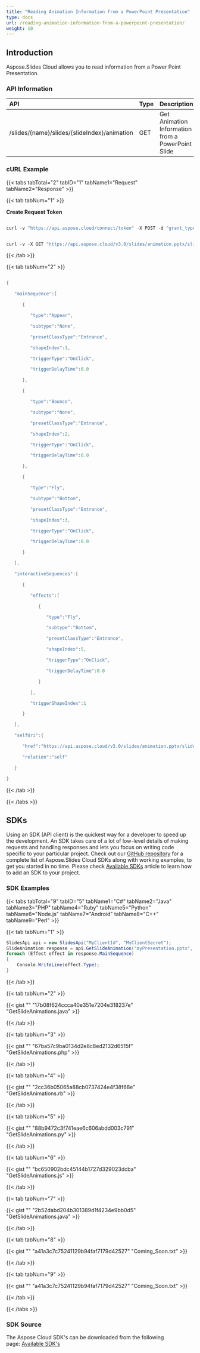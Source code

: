 ```yaml
---
title: "Reading Animation Information from a PowerPoint Presentation"
type: docs
url: /reading-animation-information-from-a-powerpoint-presentation/
weight: 10
---
```


## **Introduction**
Aspose.Slides Cloud allows you to read information from a Power Point Presentation. 
### **API Information**

|**API**|**Type**|**Description**|**Swagger Link**|
| :- | :- | :- | :- |
|/slides/{name}/slides/{slideIndex}/animation|GET|Get Animation Information from a PowerPoint Slide|[GetSlideAnimation](https://apireference.aspose.cloud/slides/#/Animation/GetSlideAnimation)|
### **cURL Example**
{{< tabs tabTotal="2" tabID="1" tabName1="Request" tabName2="Response" >}}

{{< tab tabNum="1" >}}

**Create Request Token**

```java

curl -v "https://api.aspose.cloud/connect/token" -X POST -d "grant_type=client_credentials&client_id=xxxx&client_secret=xxx-xx" -H "Content-Type: application/x-www-form-urlencoded" -H "Accept: application/json"

```

```java

curl -v -X GET "https://api.aspose.cloud/v3.0/slides/animation.pptx/slides/1/animation" -H "Content-Type:application/json" -H "Authorization: Bearer eyJhbGciOiJSUzI1NiIsInR5cCI6IkpXVCJ9.eyJuYmYiOjE1NjEwNjM0NTAsImV4cCI6MTU2MTE0OTg1MCwiaXNzIjoiaHR0cHM6Ly9hcGkuYXNwb3NlLmNsb3VkIiwiYXVkIjpbImh0dHBzOi8vYXBpLmFzcG9zZS5jbG91ZC9yZXNvdXJjZXMiLCJhcGkucGxhdGZvcm0iLCJhcGkucHJvZHVjdHMiXSwiY2xpZW50X2lkIjoiNzg5NDZmYjQtM2JkNC00ZDNlLWIzMDktZjllMmZmOWFjNmY5Iiwic2NvcGUiOlsiYXBpLnBsYXRmb3JtIiwiYXBpLnByb2R1Y3RzIl19.XURcZFFwPs__A4GHgzncfsCI5_F6R0NIWrTbdGcQqTKBV24jqbQYwe7POYMU8QT3_CKQ9zrlCX47Gtzx3XZ-1LyZAx3v6e6__r7HG9DsVCrzGXxzcIaYBwo9XohkfO5At9XcmXMqw1YoZvWskHUjhIAXzlg6Kt-k1hIPCL-0A1A0WkbdtWOJtWpTEVnIR2kBfXkUcNHLREq3S4JVshLmnjdPF6YViBM5AkV91diC33yj2Fwz-j572SjgwEuHkKNRLTngwsnu9DFEtfiN6bCCPBhulq6XG4DuqLrAtxyodD0Et5Y0YegUHUWOvf4-ZFbUd1ZHzU_rQ06dXzP6SDzMjg" --ssl-no-revoke

```

{{< /tab >}}

{{< tab tabNum="2" >}}

```java

{

   "mainSequence":[

      {

         "type":"Appear",

         "subtype":"None",

         "presetClassType":"Entrance",

         "shapeIndex":1,

         "triggerType":"OnClick",

         "triggerDelayTime":0.0

      },

      {

         "type":"Bounce",

         "subtype":"None",

         "presetClassType":"Entrance",

         "shapeIndex":2,

         "triggerType":"OnClick",

         "triggerDelayTime":0.0

      },

      {

         "type":"Fly",

         "subtype":"Bottom",

         "presetClassType":"Entrance",

         "shapeIndex":3,

         "triggerType":"OnClick",

         "triggerDelayTime":0.0

      }

   ],

   "interactiveSequences":[

      {

         "effects":[

            {

               "type":"Fly",

               "subtype":"Bottom",

               "presetClassType":"Entrance",

               "shapeIndex":5,

               "triggerType":"OnClick",

               "triggerDelayTime":0.0

            }

         ],

         "triggerShapeIndex":1

      }

   ],

   "selfUri":{

      "href":"https://api.aspose.cloud/v3.0/slides/animation.pptx/slides/1/animation",

      "relation":"self"

   }

}

```

{{< /tab >}}

{{< /tabs >}}
## **SDKs**
Using an SDK (API client) is the quickest way for a developer to speed up the development. An SDK takes care of a lot of low-level details of making requests and handling responses and lets you focus on writing code specific to your particular project. Check out our [GitHub repository](https://github.com/aspose-slides-cloud) for a complete list of Aspose.Slides Cloud SDKs along with working examples, to get you started in no time. Please check [Available SDKs](/slides/available-sdks/) article to learn how to add an SDK to your project.
### **SDK Examples**
{{< tabs tabTotal="9" tabID="5" tabName1="C#" tabName2="Java" tabName3="PHP" tabName4="Ruby" tabName5="Python" tabName6="Node.js" tabName7="Android" tabName8="C++" tabName9="Perl" >}}

{{< tab tabNum="1" >}}

```csharp
SlidesApi api = new SlidesApi("MyClientId", "MyClientSecret");
SlideAnimation response = api.GetSlideAnimation("myPresentation.pptx", 1, folder: "MyStorageFolder");
foreach (Effect effect in response.MainSequence)
{
    Console.WriteLine(effect.Type);
}
```

{{< /tab >}}

{{< tab tabNum="2" >}}

{{< gist "" "17b08f624ccca40e351e7204e318237e" "GetSlideAnimations.java" >}}

{{< /tab >}}

{{< tab tabNum="3" >}}

{{< gist "" "67ba57c9ba0134d2e8c8ed2132d6515f" "GetSlideAnimations.php" >}}

{{< /tab >}}

{{< tab tabNum="4" >}}

{{< gist "" "2cc36b05065a88cb0737424e4f38f68e" "GetSlideAnimations.rb" >}}

{{< /tab >}}

{{< tab tabNum="5" >}}

{{< gist "" "88b9472c3f741eae6c606abdd003c791" "GetSlideAnimations.py" >}}

{{< /tab >}}

{{< tab tabNum="6" >}}

{{< gist "" "bc650902bdc45144b1727d329023dcba" "GetSlideAnimations.js" >}}

{{< /tab >}}

{{< tab tabNum="7" >}}

{{< gist "" "2b52dabd204b301389d1f4234e9bb0d5" "GetSlideAnimations.java" >}}

{{< /tab >}}

{{< tab tabNum="8" >}}

{{< gist "" "a41a3c7c75241129b94faf7179d42527" "Coming_Soon.txt" >}}

{{< /tab >}}

{{< tab tabNum="9" >}}

{{< gist "" "a41a3c7c75241129b94faf7179d42527" "Coming_Soon.txt" >}}

{{< /tab >}}

{{< /tabs >}}
### **SDK Source**
The Aspose Cloud SDK's can be downloaded from the following page: [Available SDK's](/slides/available-sdks/)
